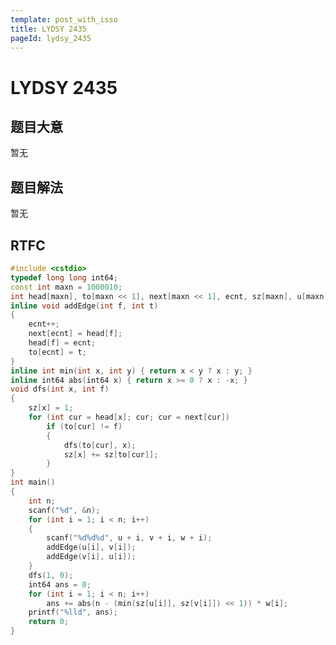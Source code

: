 ```yaml
---
template: post_with_isso
title: LYDSY 2435
pageId: lydsy_2435
---
```


# LYDSY 2435
<span id="poem"></span><script>$(function(){$.ajax('/api/poem?rnd='+Date.now()+Math.random()).done(function(data){$('#poem').text(data);});});</script>
## 题目大意
暂无

## 题目解法
暂无

## RTFC

```cpp
#include <cstdio>
typedef long long int64;
const int maxn = 1000010;
int head[maxn], to[maxn << 1], next[maxn << 1], ecnt, sz[maxn], u[maxn], v[maxn], w[maxn];
inline void addEdge(int f, int t)
{
    ecnt++;
    next[ecnt] = head[f];
    head[f] = ecnt;
    to[ecnt] = t;
}
inline int min(int x, int y) { return x < y ? x : y; }
inline int64 abs(int64 x) { return x >= 0 ? x : -x; }
void dfs(int x, int f)
{
    sz[x] = 1;
    for (int cur = head[x]; cur; cur = next[cur])
        if (to[cur] != f)
        {
            dfs(to[cur], x);
            sz[x] += sz[to[cur]];
        }
}
int main()
{
    int n;
    scanf("%d", &n);
    for (int i = 1; i < n; i++)
    {
        scanf("%d%d%d", u + i, v + i, w + i);
        addEdge(u[i], v[i]);
        addEdge(v[i], u[i]);
    }
    dfs(1, 0);
    int64 ans = 0;
    for (int i = 1; i < n; i++)
        ans += abs(n - (min(sz[u[i]], sz[v[i]]) << 1)) * w[i];
    printf("%lld", ans);
    return 0;
}
```
<div id="__comment"></div>
